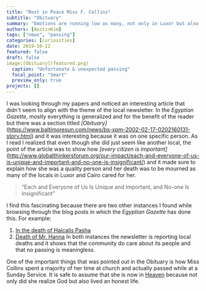 ```yaml
---
title: "Rest in Peace Miss F. Collins"
subtitle: "Obituary"
summary: "Emotions are running low as many, not only in Luxor but also in Cairo, are mourning the death of a local favorite, Miss F. Collins"
authors: [AustinKim]
tags: ["news", "passing"]
categories: [curiosities]
date: 2019-10-22
featured: false
draft: false
image:[Obituary](featured.png)
  caption: "Unfortunate & unexpected passing"
  focal_point: "Smart"
  preview_only: true
projects: []
---
```

I was looking through my papers and noticed an interesting article that didn't seem to align with the theme of the local newsletter. In the _Egyptian Gazette_, mostly everything is generalized and for the benefit of the reader but there was a section titled *[Obituary]*(https://www.baltimoresun.com/news/bs-xpm-2002-02-17-0202160131-story.html) and it was interesting because it was on one specific person. As I read I realized that even though she did just seem like another local, the point of the article was to show how *[every citizen is important]*(http://www.globalthinkersforum.org/our-impact/each-and-everyone-of-us-is-unique-and-important-and-no-one-is-insignificant/) and it made sure to explain how she was a quality person and her death was to be mourned as many of the locals in Luxor and Cairo cared for her.
>“Each and Everyone of Us Is Unique and Important, and No-one Is Insignificant”

I find this fascinating because there are two other instances I found while browsing through the blog posts in which the _Egyptian Gazette_ has done this.
For example:  
1. [In the death of Haicalis Pasha](https://dig-eg-gaz.github.io/post/2017-04-23-baenen-deathofthepasha/)
2. [Death of Mr. Hanna](https://dig-eg-gaz.github.io/post/18-blog-fitzpatrick/)
In both instances the newsletter is reporting local deaths and it shows that the community do care about its people and that no passing is meaningless.

One of the important things that was pointed out in the Obituary is how Miss Collins spent a majority of her time at church and actually passed while at a Sunday Service. It is safe to assume that she is now in [Heaven](https://www.everystudent.com/journeys/then.html) because not only did she realize God but also lived an honest life.
